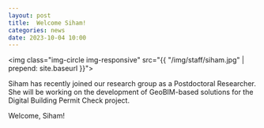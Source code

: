 ```yaml
---
layout: post
title:  Welcome Siham!
categories: news
date: 2023-10-04 10:00
---
```


<img class="img-circle img-responsive" src="{{ "/img/staff/siham.jpg" | prepend: site.baseurl }}">


Siham has recently joined our research group as a Postdoctoral Researcher. She will be working on the development of GeoBIM-based solutions for the Digital Building Permit Check project. 

Welcome, Siham!